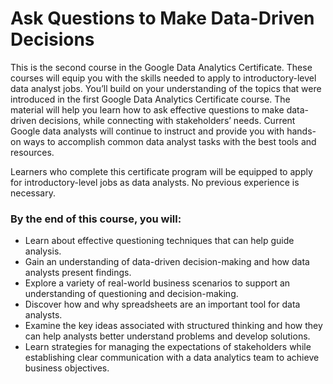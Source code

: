 # Ask Questions to Make Data-Driven Decisions
This is the second course in the Google Data Analytics Certificate. These courses will equip you with the skills needed to apply to introductory-level data analyst jobs. You’ll build on your understanding of the topics that were introduced in the first Google Data Analytics Certificate course. The material will help you learn how to ask effective questions to make data-driven decisions, while connecting with stakeholders’ needs. Current Google data analysts will continue to instruct and provide you with hands-on ways to accomplish common data analyst tasks with the best tools and resources.

Learners who complete this certificate program will be equipped to apply for introductory-level jobs as data analysts. No previous experience is necessary.

### By the end of this course, you will:
- Learn about effective questioning techniques that can help guide analysis. 
- Gain an understanding of data-driven decision-making and how data analysts present findings.
- Explore a variety of real-world business scenarios to support an understanding of questioning and decision-making.
- Discover how and why spreadsheets are an important tool for data analysts.
- Examine the key ideas associated with structured thinking and how they can help analysts better understand problems and develop solutions.
- Learn strategies for managing the expectations of stakeholders while establishing clear communication with a data analytics team to achieve business objectives.
